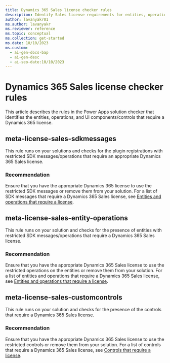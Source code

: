 ```yaml
---
title: Dynamics 365 Sales license checker rules
description: Identify Sales license requirements for entities, operations, and UI components/controls with the license checker.
author: lavanyakr01
ms.author: lavanyakr
ms.reviewer: reference
ms.topic: conceptual
ms.collection: get-started
ms.date: 10/10/2023
ms.custom:
  - ai-gen-docs-bap
  - ai-gen-desc
  - ai-seo-date:10/10/2023
---
```


# Dynamics 365 Sales license checker rules

This article describes the rules in the Power Apps solution checker that identifies the entities, operations, and UI components/controls that require a Dynamics 365 license.

## meta-license-sales-sdkmessages

This rule runs on your solutions and checks for the plugin registrations with restricted SDK messages/operations that require an appropriate Dynamics 365 Sales license. 

### Recommendation

Ensure that you have the appropriate Dynamics 365 license to use the restricted SDK messages or remove them from your solution. For a list of SDK messages that require a Dynamics 365 Sales license, see [Entities and operations that require a license](license-enforcement.md#entities-and-operations-that-require-a-license).

## meta-license-sales-entity-operations

This rule runs on your solution and checks for the presence of entities with restricted SDK messages/operations that require a Dynamics 365 Sales license.

### Recommendation

Ensure that you have the appropriate Dynamics 365 Sales license to use the restricted operations on the entities or remove them from your solution. For a list of entities and operations that require a Dynamics 365 Sales license, see [Entities and operations that require a license](license-enforcement.md#entities-and-operations-that-require-a-license).

## meta-license-sales-customcontrols

This rule runs on your solution and checks for the presence of the controls that require a Dynamics 365 Sales license.

### Recommendation

Ensure that you have the appropriate Dynamics 365 Sales license to use the restricted controls or remove them from your solution. For a list of controls that require a Dynamics 365 Sales license, see [Controls that require a license](license-enforcement.md#controls-that-require-a-license).